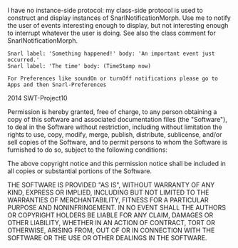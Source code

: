 I have no instance-side protocol: my class-side protocol is used to construct and display instances of SnarlNotificationMorph. Use me to notify the user of events interesting enough to display, but not interesting enough to interrupt whatever the user is doing. See also the class comment for SnarlNotificationMorph.

	Snarl label: 'Something happened!' body: 'An important event just occurred.'
	Snarl label: 'The time' body: (TimeStamp now)

	For Preferences like soundOn or turnOff notifications please go to Apps and then Snarl-Preferences
	
2014 SWT-Project10

Permission is hereby granted, free of charge, to any person obtaining a copy
of this software and associated documentation files (the "Software"), to deal
in the Software without restriction, including without limitation the rights
to use, copy, modify, merge, publish, distribute, sublicense, and/or sell
copies of the Software, and to permit persons to whom the Software is
furnished to do so, subject to the following conditions:

The above copyright notice and this permission notice shall be included in
all copies or substantial portions of the Software.

THE SOFTWARE IS PROVIDED "AS IS", WITHOUT WARRANTY OF ANY KIND, EXPRESS OR
IMPLIED, INCLUDING BUT NOT LIMITED TO THE WARRANTIES OF MERCHANTABILITY,
FITNESS FOR A PARTICULAR PURPOSE AND NONINFRINGEMENT. IN NO EVENT SHALL THE
AUTHORS OR COPYRIGHT HOLDERS BE LIABLE FOR ANY CLAIM, DAMAGES OR OTHER
LIABILITY, WHETHER IN AN ACTION OF CONTRACT, TORT OR OTHERWISE, ARISING FROM,
OUT OF OR IN CONNECTION WITH THE SOFTWARE OR THE USE OR OTHER DEALINGS IN
THE SOFTWARE.